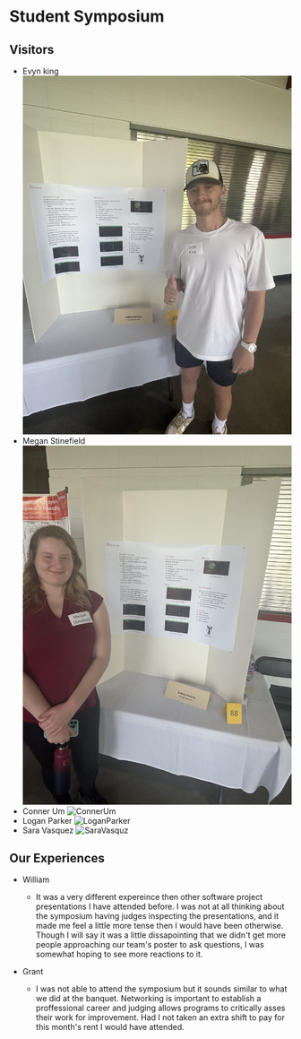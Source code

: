 # Student Symposium


## Visitors
- Evyn king
![EvynKing](EvynKing.JPG)
- Megan Stinefield
![MeganStinefield](MeganStinefield.JPG)
- Conner Um
![ConnerUm](ConnerUm.JPG)
- Logan Parker
![LoganParker](LoganParker.JPG) 
- Sara Vasquez
![SaraVasquz](SaraVasquez.JPG)


## Our Experiences

- William
  - It was a very different expereince then other software project presentations I have attended before. I was not at all thinking about the symposium having judges inspecting the presentations, and it made me feel a little more tense then I would have been otherwise. Though I will say it was a little dissapointing that we didn't get more people approaching our team's poster to ask questions, I was somewhat hoping to see more reactions to it.

- Grant
  - I was not able to attend the symposium but it sounds similar to what we did at the banquet. Networking is important to establish a proffessional career and judging allows programs to critically asses their work for improvement. Had I not taken an extra shift to pay for this month's rent I would have attended.
